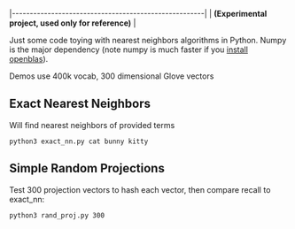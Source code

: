 |------------------------------------------------------|
| **(Experimental project, used only for reference)**  |

Just some code toying with nearest neighbors algorithms in Python. Numpy is the major dependency (note numpy is much faster if you [install openblas](https://stackoverflow.com/questions/11443302/compiling-numpy-with-openblas-integration)). 

Demos use 400k vocab, 300 dimensional Glove vectors 

## Exact Nearest Neighbors

Will find nearest neighbors of provided terms

```
python3 exact_nn.py cat bunny kitty
```

## Simple Random Projections

Test 300 projection vectors to hash each vector, then compare recall to exact\_nn:

```
python3 rand_proj.py 300
```
